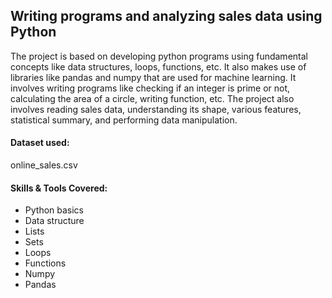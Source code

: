 ## Writing programs and analyzing sales data using Python

The project is based on developing python programs using fundamental concepts like data structures, loops, functions, etc. It also makes use of libraries like pandas and numpy that are used for machine learning. It involves writing programs like checking if an integer is prime or not, calculating the area of a circle, writing function, etc. The project also involves reading sales data, understanding its shape, various features, statistical summary, and performing data manipulation.

#### Dataset used: 

online_sales.csv


#### Skills & Tools Covered:
 
- Python basics
- Data structure
- Lists
- Sets
- Loops
- Functions
- Numpy
- Pandas
